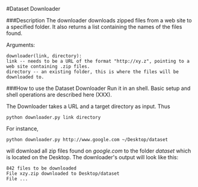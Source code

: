 #Dataset Downloader

###Description
The downloader downloads zipped files from a web site to a specified folder. It also returns a list containing the names of the files found. 

Arguments:

    downloader(link, directory):
    link -- needs to be a URL of the format "http://xy.z", pointing to a web site containing .zip files. 
    directory -- an existing folder, this is where the files will be downloaded to.

###How to use the Dataset Downloader
Run it in an shell. Basic setup and shell operations are described here (XXX).

The Downloader takes a URL and a target directory as input. Thus

    python downloader.py link directory

For instance, 

    python downloader.py http://www.google.com ~/Desktop/dataset

will download all zip files found on *google.com* to the folder *dataset* which is located on the Desktop. 
The downloader's output will look like this:

    842 files to be downloaded
    File xzy.zip downloaded to Desktop/dataset
    File ...

